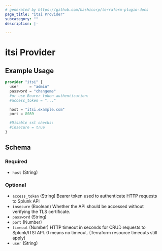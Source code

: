 ```yaml
---
# generated by https://github.com/hashicorp/terraform-plugin-docs
page_title: "itsi Provider"
subcategory: ""
description: |-
  
---
```


# itsi Provider



## Example Usage

```terraform
provider "itsi" {
  user     = "admin"
  password = "changeme"
  #or use Bearer token authentication:
  #access_token = "..."

  host = "itsi.example.com"
  port = 8089

  #Disable ssl checks:
  #insecure = true
}
```

<!-- schema generated by tfplugindocs -->
## Schema

### Required

- `host` (String)

### Optional

- `access_token` (String) Bearer token used to authenticate HTTP requests to Splunk API
- `insecure` (Boolean) Whether the API should be accessed without verifying the TLS certificate.
- `password` (String)
- `port` (Number)
- `timeout` (Number) HTTP timeout in seconds for CRUD requests to Splunk/ITSI API. 0 means no timeout. (Terraform resource timeouts still apply)
- `user` (String)
